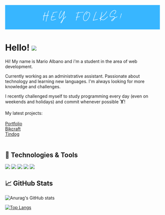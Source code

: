 <img src="./img/img1.png" justify-content="center" width= "auto" height= "auto">

# Hello! <img src="https://raw.githubusercontent.com/MartinHeinz/MartinHeinz/master/wave.gif" width="30px">

Hi! My name is Mario Albano and i'm a student in the area of web development.

Currently working as an administrative assistant. Passionate about technology and learning new languages. I'm always looking for more knowledge and challenges.

I recently challenged myself to study programming every day (even on weekends and holidays) and commit whenever possible 🏋️!

My latest projects:<br><br>
<a href="https://marioalbano.github.io/Portfolio/">Portfolio</a><br>
<a href="https://marioalbano.github.io/Bikcraft/">Bikcraft</a><br>
<a href="https://marioalbano.github.io/Tindog/">Tindog</a><br>
<br>


## 🔧 Technologies & Tools
![](https://img.shields.io/badge/JavaScript-F7DF1E?style=for-the-badge&logo=javascript&logoColor=black)
![](https://img.shields.io/badge/HTML5-E34F26?style=for-the-badge&logo=html5&logoColor=white)
![](https://img.shields.io/badge/CSS3-1572B6?style=for-the-badge&logo=css3&logoColor=white)
![](https://img.shields.io/badge/React-20232A?style=for-the-badge&logo=react&logoColor=61DAFB)
![](https://img.shields.io/badge/Bootstrap-563D7C?style=for-the-badge&logo=bootstrap&logoColor=white)


## &#x1f4c8; GitHub Stats
![Anurag's GitHub stats](https://github-readme-stats.vercel.app/api?username=MarioAlbano&theme=algolia&show_icons=true)

[![Top Langs](https://github-readme-stats.vercel.app/api/top-langs/?username=MarioAlbano&layout=compact)](https://github.com/anuraghazra/github-readme-stats)
